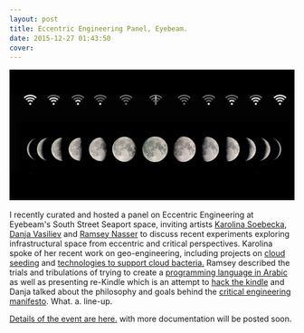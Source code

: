 ```yaml
---
layout: post
title: Eccentric Engineering Panel, Eyebeam.
date: 2015-12-27 01:43:50
cover:
---
```


<img src="https://github.com/eccentricengineering/eccentricengineering.github.io/blob/master/images/panel/AnOrbit-16.jpg?raw=true" alt="alt text" width="600px">

I recently curated and hosted a panel on Eccentric Engineering at Eyebeam's South Street Seaport space, inviting artists [Karolina Soebecka](http://www.gravitytrap.com/), [Danja Vasiliev](http://k0a1a.net/) and [Ramsey Nasser](http://nas.sr/) to discuss recent experiments exploring infrastructural space from eccentric and critical perspectives. Karolina spoke of her recent work on geo-engineering, including projects on [cloud seeding](http://www.amateurhuman.org/cloud-machine) and [technologies to support cloud bacteria.](http://www.amateurhuman.org/featured/inp-ice-nucleating-protein-tests) Ramsey described the trials and tribulations of trying to create a [programming language in Arabic](http://nas.sr/%D9%82%D9%84%D8%A8/) as well as presenting re-Kindle which is an attempt to [hack the kindle](http://observer.com/2015/12/kindle-maps-hack/) and Danja talked about the philosophy and goals behind the [critical engineering manifesto](https://criticalengineering.org/). What. a. line-up.

[Details of the event are here.](https://eyebeam.org/events/eccentric-engineering) with more documentation will be posted soon.
